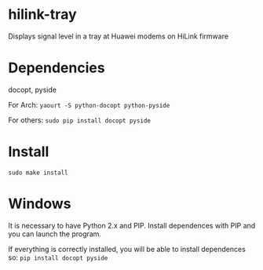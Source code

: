 # hilink-tray
 Displays signal level in a tray at Huawei modems on HiLink firmware
# Dependencies
 docopt, pyside

 For Arch:
 `yaourt -S python-docopt python-pyside`
 
 For others:
 `sudo pip install docopt pyside`
# Install
 `sudo make install`
# Windows
 It is necessary to have Python 2.x and PIP. Install dependences with PIP and you can launch the program.

 If everything is correctly installed, you will be able to install dependences so:
 `pip install docopt pyside`

